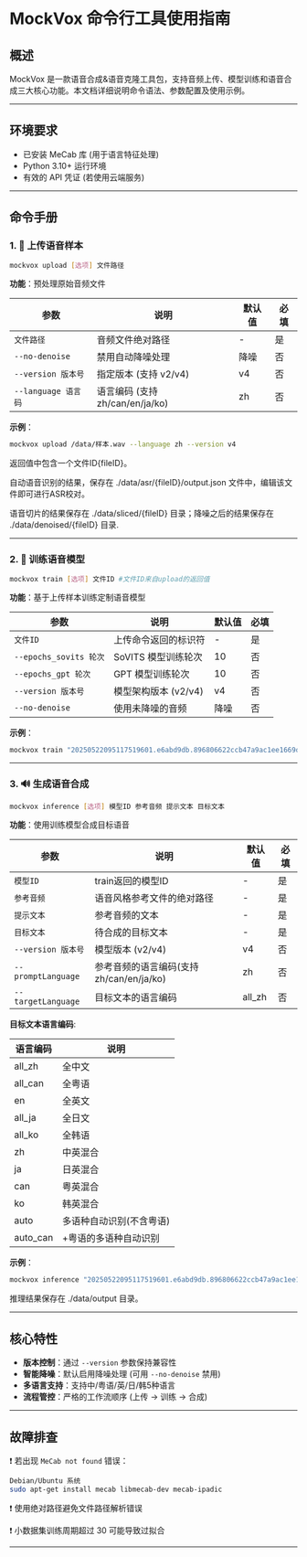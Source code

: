 # MockVox 命令行工具使用指南

## 概述

MockVox 是一款语音合成&语音克隆工具包，支持音频上传、模型训练和语音合成三大核心功能。本文档详细说明命令语法、参数配置及使用示例。

---

## 环境要求

- 已安装 MeCab 库 (用于语言特征处理)
- Python 3.10+ 运行环境
- 有效的 API 凭证 (若使用云端服务)

---

## 命令手册

### 1. 🚀 上传语音样本

```bash
mockvox upload [选项] 文件路径
```

**功能**：预处理原始音频文件

| 参数                | 说明                                  | 默认值 | 必填 |
|---------------------|---------------------------------------|--------|------|
| `文件路径`          | 音频文件绝对路径                      | -      | 是   |
| `--no-denoise`      | 禁用自动降噪处理                      | 降噪   | 否   |
| `--version 版本号`  | 指定版本 (支持 v2/v4)                      | v4     | 否   |
| `--language 语言码` | 语言编码 (支持 zh/can/en/ja/ko)        | zh | 否  |

**示例**：

```bash
mockvox upload /data/样本.wav --language zh --version v4
```

返回值中包含一个文件ID{fileID}。

自动语音识别的结果，保存在 ./data/asr/{fileID}/output.json 文件中，编辑该文件即可进行ASR校对。

语音切片的结果保存在 ./data/sliced/{fileID} 目录；降噪之后的结果保存在 ./data/denoised/{fileID} 目录.

---

### 2. 🧠 训练语音模型

```bash
mockvox train [选项] 文件ID #文件ID来自upload的返回值
```

**功能**：基于上传样本训练定制语音模型

| 参数                   | 说明                                  | 默认值 | 必填 |
|------------------------|---------------------------------------|--------|------|
| `文件ID`               | 上传命令返回的标识符                  | -      | 是   |
| `--epochs_sovits 轮次`| SoVITS 模型训练轮次                   | 10     | 否   |
| `--epochs_gpt 轮次`   | GPT 模型训练轮次                      | 10     | 否   |
| `--version 版本号`     | 模型架构版本 (v2/v4)                          | v4     | 否   |
| `--no-denoise`         | 使用未降噪的音频                  | 降噪   | 否   |

**示例**：

```bash
mockvox train "20250522095117519601.e6abd9db.896806622ccb47a9ac1ee1669daf1938" --epochs_sovits 2 --epochs_gpt 2
```

---

### 3. 🔊 生成语音合成

```bash
mockvox inference [选项] 模型ID 参考音频 提示文本 目标文本
```

**功能**：使用训练模型合成目标语音

| 参数                | 说明                                  | 默认值 | 必填 |
|---------------------|---------------------------------------|--------|------|
| `模型ID`            | train返回的模型ID                  | -      | 是   |
| `参考音频`          | 语音风格参考文件的绝对路径            | -      | 是   |
| `提示文本`          | 参考音频的文本                        | -      | 是   |
| `目标文本`          | 待合成的目标文本                      | -      | 是   |
| `--version 版本号`  | 模型版本 (v2/v4)                          | v4     | 否   |
| `--promptLanguage`      | 参考音频的语言编码(支持 zh/can/en/ja/ko)     | zh   | 否   |
| `--targetLanguage`      | 目标文本的语言编码                        | all_zh   | 否   |

**目标文本语言编码**:

| 语言编码      | 说明              |
|---------------------|---------------------------------------|
| all_zh    | 全中文    |
| all_can   | 全粤语    |
| en    | 全英文    |
| all_ja    | 全日文    |
| all_ko    | 全韩语    |
| zh    | 中英混合  |
| ja    | 日英混合  |
| can   | 粤英混合  |
| ko    | 韩英混合  |
| auto  | 多语种自动识别(不含粤语)    |
| auto_can  | +粤语的多语种自动识别 |

**示例**：

```bash
mockvox inference "20250522095117519601.e6abd9db.896806622ccb47a9ac1ee1669daf1938" /ref/参考音频.wav "生日快乐" "让我们庆祝吧！"
```

推理结果保存在 ./data/output 目录。

---

## 核心特性

- **版本控制**：通过 `--version` 参数保持兼容性
- **智能降噪**：默认启用降噪处理 (可用 `--no-denoise` 禁用)
- **多语言支持**：支持中/粤语/英/日/韩5种语言
- **流程管控**：严格的工作流顺序 (上传 → 训练 → 合成)

---

## 故障排查

❗ 若出现 `MeCab not found` 错误：

```bash
Debian/Ubuntu 系统
sudo apt-get install mecab libmecab-dev mecab-ipadic
```

❗ 使用绝对路径避免文件路径解析错误

❗ 小数据集训练周期超过 30 可能导致过拟合

---
